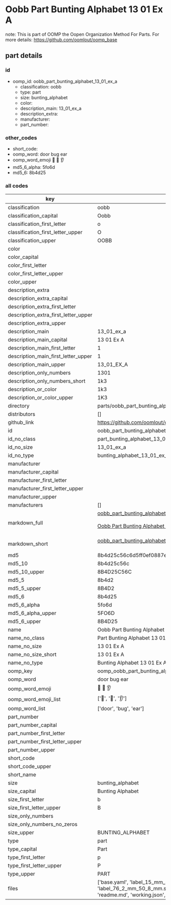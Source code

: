# Oobb Part Bunting Alphabet 13 01 Ex A  

note: This is part of OOMP the Oopen Organization Method For Parts. For more details: https://github.com/oomlout/oomp_base

##  part details





### id
* oomp_id: oobb_part_bunting_alphabet_13_01_ex_a
  * classification: oobb
  * type: part
  * size: bunting_alphabet
  * color: 
  * description_main: 13_01_ex_a
  * description_extra: 
  * manufacturer: 
  * part_number: 

### other_codes
* short_code: 
* oomp_word: door bug ear
* oomp_word_emoji :door: :bug: :ear:
* md5_6_alpha: 5fo6d
* md5_6: 8b4d25

### all codes 
| key | value |  
| --- | --- |  
| classification | oobb |  
| classification_capital | Oobb |  
| classification_first_letter | o |  
| classification_first_letter_upper | O |  
| classification_upper | OOBB |  
| color |  |  
| color_capital |  |  
| color_first_letter |  |  
| color_first_letter_upper |  |  
| color_upper |  |  
| description_extra |  |  
| description_extra_capital |  |  
| description_extra_first_letter |  |  
| description_extra_first_letter_upper |  |  
| description_extra_upper |  |  
| description_main | 13_01_ex_a |  
| description_main_capital | 13 01 Ex A |  
| description_main_first_letter | 1 |  
| description_main_first_letter_upper | 1 |  
| description_main_upper | 13_01_EX_A |  
| description_only_numbers | 1301 |  
| description_only_numbers_short | 1k3 |  
| description_or_color | 1k3 |  
| description_or_color_upper | 1K3 |  
| directory | parts/oobb_part_bunting_alphabet_13_01_ex_a |  
| distributors | [] |  
| github_link | https://github.com/oomlout/oomlout_oomp_part_src/tree/main/parts/oobb_part_bunting_alphabet_13_01_ex_a/working |  
| id | oobb_part_bunting_alphabet_13_01_ex_a |  
| id_no_class | part_bunting_alphabet_13_01_ex_a |  
| id_no_size | 13_01_ex_a |  
| id_no_type | bunting_alphabet_13_01_ex_a |  
| manufacturer |  |  
| manufacturer_capital |  |  
| manufacturer_first_letter |  |  
| manufacturer_first_letter_upper |  |  
| manufacturer_upper |  |  
| manufacturers | [] |  
| markdown_full | [oobb_part_bunting_alphabet_13_01_ex_a](https://github.com/oomlout/oomlout_oomp_part_src/tree/main/parts/oobb_part_bunting_alphabet_13_01_ex_a/working)<br>[](https://github.com/oomlout/oomlout_oomp_part_src/tree/main/parts/oobb_part_bunting_alphabet_13_01_ex_a/working)<br>[Oobb Part Bunting Alphabet 13 01 Ex A](https://github.com/oomlout/oomlout_oomp_part_src/tree/main/parts/oobb_part_bunting_alphabet_13_01_ex_a/working)<br><br> |  
| markdown_short | [oobb_part_bunting_alphabet_13_01_ex_a](https://github.com/oomlout/oomlout_oomp_part_src/tree/main/parts/oobb_part_bunting_alphabet_13_01_ex_a/working)<br><br> |  
| md5 | 8b4d25c56c6d5ff0ef0887ea06d79265 |  
| md5_10 | 8b4d25c56c |  
| md5_10_upper | 8B4D25C56C |  
| md5_5 | 8b4d2 |  
| md5_5_upper | 8B4D2 |  
| md5_6 | 8b4d25 |  
| md5_6_alpha | 5fo6d |  
| md5_6_alpha_upper | 5FO6D |  
| md5_6_upper | 8B4D25 |  
| name | Oobb Part Bunting Alphabet 13 01 Ex A |  
| name_no_class | Part Bunting Alphabet 13 01 Ex A |  
| name_no_size | 13 01 Ex A |  
| name_no_size_short | 13 01 Ex A |  
| name_no_type | Bunting Alphabet 13 01 Ex A |  
| oomp_key | oomp_oobb_part_bunting_alphabet_13_01_ex_a |  
| oomp_word | door bug ear |  
| oomp_word_emoji | :door: :bug: :ear: |  
| oomp_word_emoji_list | [':door:', ':bug:', ':ear:'] |  
| oomp_word_list | ['door', 'bug', 'ear'] |  
| part_number |  |  
| part_number_capital |  |  
| part_number_first_letter |  |  
| part_number_first_letter_upper |  |  
| part_number_upper |  |  
| short_code |  |  
| short_code_upper |  |  
| short_name |  |  
| size | bunting_alphabet |  
| size_capital | Bunting Alphabet |  
| size_first_letter | b |  
| size_first_letter_upper | B |  
| size_only_numbers |  |  
| size_only_numbers_no_zeros |  |  
| size_upper | BUNTING_ALPHABET |  
| type | part |  
| type_capital | Part |  
| type_first_letter | p |  
| type_first_letter_upper | P |  
| type_upper | PART |  
| files | ['base.yaml', 'label_15_mm_30_mm.pdf', 'label_15_mm_30_mm.svg', 'label_76_2_mm_50_8_mm.pdf', 'label_76_2_mm_50_8_mm.svg', 'label_oomlout_76_2_mm_50_8_mm.pdf', 'label_oomlout_76_2_mm_50_8_mm.svg', 'readme.md', 'working.json', 'working.yaml'] |  
